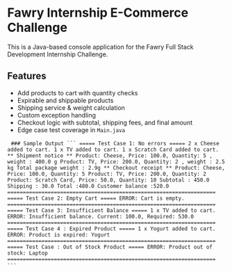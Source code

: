 # Fawry Internship E-Commerce Challenge

This is a Java-based console application for the Fawry Full Stack Development Internship Challenge.

## Features

- Add products to cart with quantity checks
- Expirable and shippable products
- Shipping service & weight calculation
- Custom exception handling
- Checkout logic with subtotal, shipping fees, and final amount
- Edge case test coverage in `Main.java`


<pre lang="markdown"> <code>### Sample Output ``` ===== Test Case 1: No errors ===== 2 x Cheese added to cart. 1 x TV added to cart. 1 x Scratch Card added to cart. ** Shipment notice ** Product: Cheese, Price: 100.0, Quantity: 5 , weight : 400.0 g Product: TV, Price: 200.0, Quantity: 2 , weight : 2.5 kg Total package weight : 2.9g ** Checkout receipt ** Product: Cheese, Price: 100.0, Quantity: 5 Product: TV, Price: 200.0, Quantity: 2 Product: Scratch Card, Price: 50.0, Quantity: 10 Subtotal : 450.0 Shipping : 30.0 Total :480.0 Customer balance :520.0 =================================================================== ===== Test Case 2: Empty Cart ===== ERROR: Cart is empty. =================================================================== ===== Test Case 3: Insufficient Balance ===== 1 x TV added to cart. ERROR: Insufficient balance. Current: 100.0, Required: 530.0 =================================================================== ===== Test Case 4 : Expired Product ===== 1 x Yogurt added to cart. ERROR: Product is expired: Yogurt =================================================================== ===== Test Case : Out of Stock Product ===== ERROR: Product out of stock: Laptop =================================================================== ``` </code> </pre>
